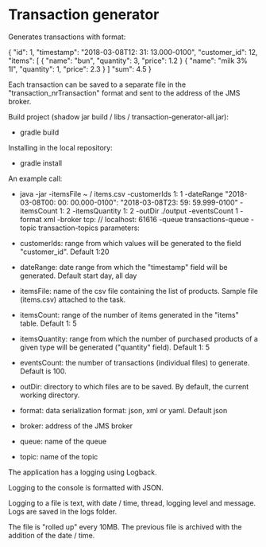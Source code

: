 <h1>Transaction generator</h1>

Generates transactions with format:

{
  "id": 1,
  "timestamp": "2018-03-08T12: 31: 13.000-0100",
  "customer_id": 12,
  "items": [
    {
      "name": "bun",
      "quantity": 3,
      "price": 1.2
    }
    {
      "name": "milk 3% 1l",
      "quantity": 1,
      "price": 2.3
    }
  ]
  "sum": 4.5
}

Each transaction can be saved to a separate file in the "transaction_nrTransaction" format and sent to the address of the JMS broker.

Build project (shadow jar build / libs / transaction-generator-all.jar):

- gradle build

Installing in the local repository:

- gradle install

An example call:

- java -jar -itemsFile ~ / items.csv -customerIds 1: 1 -dateRange "2018-03-08T00: 00: 00.000-0100": "2018-03-08T23: 59: 59.999-0100" -itemsCount 1: 2 -itemsQuantity 1: 2 -outDir ./output -eventsCount 1 -format xml -broker tcp: // localhost: 61616 -queue transactions-queue -topic transaction-topics
parameters:

- customerIds: range from which values ​​will be generated to the field "customer_id". Default 1:20

- dateRange: date range from which the "timestamp" field will be generated. Default start day, all day

- itemsFile: name of the csv file containing the list of products. Sample file (items.csv) attached to the task.

- itemsCount: range of the number of items generated in the "items" table. Default 1: 5

- itemsQuantity: range from which the number of purchased products of a given type will be generated ("quantity" field). Default 1: 5

- eventsCount: the number of transactions (individual files) to generate. Default is 100.

- outDir: directory to which files are to be saved. By default, the current working directory.

- format: data serialization format: json, xml or yaml. Default json

- broker: address of the JMS broker

- queue: name of the queue

- topic: name of the topic

The application has a logging using Logback.

Logging to the console is formatted with JSON.

Logging to a file is text, with date / time, thread, logging level and message. Logs are saved in the logs folder. 

The file is "rolled up" every 10MB. The previous file is archived with the addition of the date / time.
